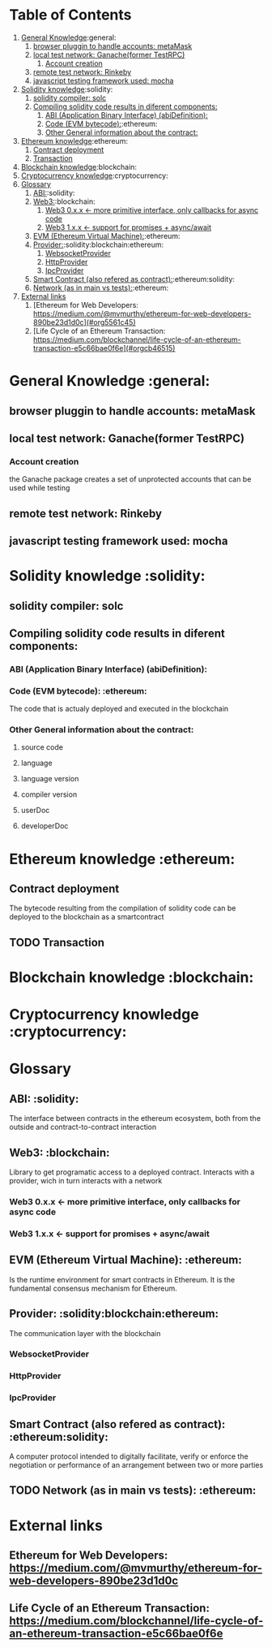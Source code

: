 
# Table of Contents

1.  [General Knowledge](#org5769d71):general:
    1.  [browser pluggin to handle accounts: metaMask](#orge337318)
    2.  [local test network: Ganache(former TestRPC)](#org1d43c32)
        1.  [Account creation](#orgbb58684)
    3.  [remote test network: Rinkeby](#org86c09d2)
    4.  [javascript testing framework used: mocha](#orga62af67)
2.  [Solidity knowledge](#org5345aae):solidity:
    1.  [solidity compiler: solc](#org7986343)
    2.  [Compiling solidity code results in diferent components:](#org9b6486f)
        1.  [ABI (Application Binary Interface) (abiDefinition):](#org5dcf080)
        2.  [Code (EVM bytecode):](#orge90bae4):ethereum:
        3.  [Other General information about the contract:](#orga6d1b9f)
3.  [Ethereum knowledge](#orgd62a3c7):ethereum:
    1.  [Contract deployment](#org0a28c37)
    2.  [Transaction](#orgcf8b092)
4.  [Blockchain knowledge](#org719ed81):blockchain:
5.  [Cryptocurrency knowledge](#org471ad67):cryptocurrency:
6.  [Glossary](#org59a59dd)
    1.  [ABI:](#orge987853):solidity:
    2.  [Web3:](#org054fffa):blockchain:
        1.  [Web3 0.x.x <- more primitive interface, only callbacks for async code](#org140346c)
        2.  [Web3 1.x.x <- support for promises + async/await](#org7612201)
    3.  [EVM (Ethereum Virtual Machine):](#orgebae256):ethereum:
    4.  [Provider:](#org8ecba48):solidity:blockchain:ethereum:
        1.  [WebsocketProvider](#orgc11c3a9)
        2.  [HttpProvider](#org602e0c8)
        3.  [IpcProvider](#orgc098a67)
    5.  [Smart Contract (also refered as contract):](#org29b135c):ethereum:solidity:
    6.  [Network (as in main vs tests):](#orge1dc03b):ethereum:
7.  [External links](#org25638e7)
    1.  [Ethereum for Web Developers: https://medium.com/@mvmurthy/ethereum-for-web-developers-890be23d1d0c](#org5561c45)
    2.  [Life Cycle of an Ethereum Transaction: https://medium.com/blockchannel/life-cycle-of-an-ethereum-transaction-e5c66bae0f6e](#orgcb46515)


<a id="org5769d71"></a>

# General Knowledge     :general:


<a id="orge337318"></a>

## browser pluggin to handle accounts: metaMask


<a id="org1d43c32"></a>

## local test network: Ganache(former TestRPC)


<a id="orgbb58684"></a>

### Account creation

the Ganache package creates a set of unprotected
accounts that can be used while testing


<a id="org86c09d2"></a>

## remote test network: Rinkeby


<a id="orga62af67"></a>

## javascript testing framework used: mocha


<a id="org5345aae"></a>

# Solidity knowledge     :solidity:


<a id="org7986343"></a>

## solidity compiler: solc


<a id="org9b6486f"></a>

## Compiling solidity code results in diferent components:


<a id="org5dcf080"></a>

### ABI (Application Binary Interface) (abiDefinition):


<a id="orge90bae4"></a>

### Code (EVM bytecode):     :ethereum:

The code that is actualy deployed and executed in the blockchain


<a id="orga6d1b9f"></a>

### Other General information about the contract:

1.  source code

2.  language

3.  language version

4.  compiler version

5.  userDoc

6.  developerDoc


<a id="orgd62a3c7"></a>

# Ethereum knowledge     :ethereum:


<a id="org0a28c37"></a>

## Contract deployment

The bytecode resulting from the compilation of solidity code
can be deployed to the blockchain as a smartcontract


<a id="orgcf8b092"></a>

## TODO Transaction


<a id="org719ed81"></a>

# Blockchain knowledge     :blockchain:


<a id="org471ad67"></a>

# Cryptocurrency knowledge     :cryptocurrency:


<a id="org59a59dd"></a>

# Glossary


<a id="orge987853"></a>

## ABI:     :solidity:

The interface between contracts in the ethereum ecosystem,
both from the outside and contract-to-contract interaction


<a id="org054fffa"></a>

## Web3:     :blockchain:

Library to get programatic access to a deployed contract.
Interacts with a provider, wich in turn interacts with a network


<a id="org140346c"></a>

### Web3 0.x.x <- more primitive interface, only callbacks for async code


<a id="org7612201"></a>

### Web3 1.x.x <- support for promises + async/await


<a id="orgebae256"></a>

## EVM (Ethereum Virtual Machine):     :ethereum:

Is the runtime environment for smart contracts in Ethereum.
It is the fundamental consensus mechanism for Ethereum.


<a id="org8ecba48"></a>

## Provider:     :solidity:blockchain:ethereum:

The communication layer with the blockchain


<a id="orgc11c3a9"></a>

### WebsocketProvider


<a id="org602e0c8"></a>

### HttpProvider


<a id="orgc098a67"></a>

### IpcProvider


<a id="org29b135c"></a>

## Smart Contract (also refered as contract):     :ethereum:solidity:

A computer protocol intended to digitally facilitate, verify
or enforce the negotiation or performance of an arrangement
between two or more parties


<a id="orge1dc03b"></a>

## TODO Network (as in main vs tests):     :ethereum:


<a id="org25638e7"></a>

# External links


<a id="org5561c45"></a>

## Ethereum for Web Developers: <https://medium.com/@mvmurthy/ethereum-for-web-developers-890be23d1d0c>


<a id="orgcb46515"></a>

## Life Cycle of an Ethereum Transaction: <https://medium.com/blockchannel/life-cycle-of-an-ethereum-transaction-e5c66bae0f6e>

